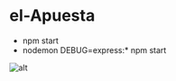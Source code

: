# el-Apuesta

- npm start
- nodemon DEBUG=express:* npm start

![alt](https://raw.githubusercontent.com/er-chaan/el-Apuesta/main/screenshots/app.png)
